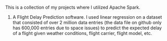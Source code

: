 This is a collection of my projects where I utilized Apache Spark.

1. A Flight Delay Prediction software. I used linear regression on a dataset that consisted of over 2 million data entries (the data file on github only has 600,000 entries due to space issues) to predict the expected delay of a flight given
weather conditions, flight carrier, flight model, etc.

